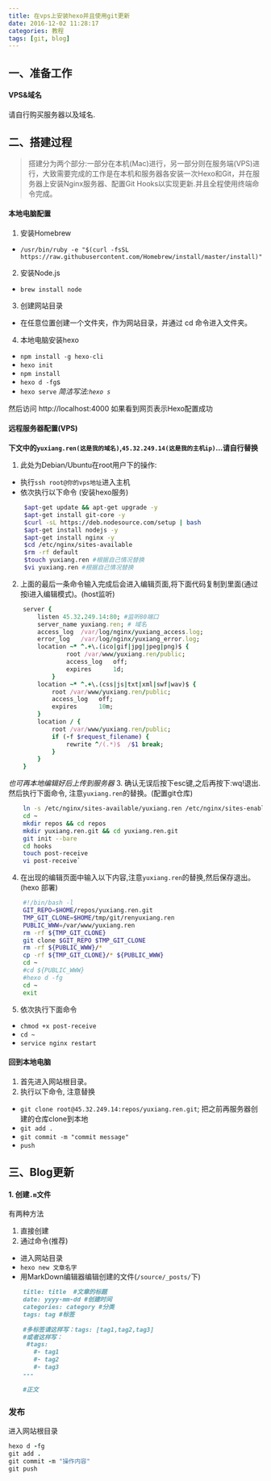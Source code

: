 ```yaml
---
title: 在vps上安装hexo并且使用git更新
date: 2016-12-02 11:28:17
categories: 教程
tags: [git, blog]
---
```



## 一、准备工作
#### VPS&域名
请自行购买服务器以及域名.

## 二、搭建过程
>搭建分为两个部分:一部分在本机(Mac)进行，另一部分则在服务端(VPS)进行，大致需要完成的工作是在本机和服务器各安装一次Hexo和Git，并在服务器上安装Nginx服务器、配置Git Hooks以实现更新.并且全程使用终端命令完成。

<!-- more -->

#### 本地电脑配置
1. 安装Homebrew
* `/usr/bin/ruby -e "$(curl -fsSL https://raw.githubusercontent.com/Homebrew/install/master/install)"`
2. 安装Node.js
* `brew install node`
3. 创建网站目录
* 在任意位置创建一个文件夹，作为网站目录，并通过 cd 命令进入文件夹。
4. 本地电脑安装hexo
* `npm install -g hexo-cli`
* `hexo init`
* `npm install`
* `hexo d -fg`s
* `hexo serve` *简洁写法:`hexo s`*

然后访问 http://localhost:4000 如果看到网页表示Hexo配置成功

#### 远程服务器配置(VPS)
**下文中的`yuxiang.ren(这是我的域名)`,`45.32.249.14(这是我的主机ip)`...请自行替换**

1. 此处为Debian/Ubuntu在root用户下的操作:
*  执行`ssh root@你的vps地址`进入主机
* 依次执行以下命令 (安装hexo服务)
    ​          
    ```bash
     $apt-get update && apt-get upgrade -y
     $apt-get install git-core -y
     $curl -sL https://deb.nodesource.com/setup | bash
     $apt-get install nodejs -y
     $apt-get install nginx -y
     $cd /etc/nginx/sites-available
     $rm -rf default
     $touch yuxiang.ren #根据自己情况替换
     $vi yuxiang.ren #根据自己情况替换
    ```
2. 上面的最后一条命令输入完成后会进入编辑页面,将下面代码复制到里面(通过按i进入编辑模式)。(host监听)
```ruby
    server {
        listen 45.32.249.14:80; #监听80端口
        server_name yuxiang.ren; # 域名
        access_log  /var/log/nginx/yuxiang_access.log;
        error_log   /var/log/nginx/yuxiang_error.log;
        location ~* ^.+\.(ico|gif|jpg|jpeg|png)$ {
                root /var/www/yuxiang.ren/public;
                access_log   off;
                expires      1d;
            }
        location ~* ^.+\.(css|js|txt|xml|swf|wav)$ {
            root /var/www/yuxiang.ren/public;
            access_log   off;
            expires      10m;
        }
        location / {
            root /var/www/yuxiang.ren/public;
            if (-f $request_filename) {
                rewrite ^/(.*)$  /$1 break;
            }
        }
    }
```
 *也可再本地编辑好后上传到服务器*
3. 确认无误后按下esc键,之后再按下:wq!退出. 然后执行下面命令, 注意`yuxiang.ren`的替换。(配置git仓库)
```bash
    ln -s /etc/nginx/sites-available/yuxiang.ren /etc/nginx/sites-enabled/`
    cd ~
    mkdir repos && cd repos
    mkdir yuxiang.ren.git && cd yuxiang.ren.git
    git init --bare
    cd hooks
    touch post-receive
    vi post-receive`
```
4. 在出现的编辑页面中输入以下内容,注意`yuxiang.ren`的替换,然后保存退出。(hexo 部署)
``` bash
    #!/bin/bash -l
    GIT_REPO=$HOME/repos/yuxiang.ren.git
    TMP_GIT_CLONE=$HOME/tmp/git/renyuxiang.ren
    PUBLIC_WWW=/var/www/yuxiang.ren
    rm -rf ${TMP_GIT_CLONE}
    git clone $GIT_REPO $TMP_GIT_CLONE
    rm -rf ${PUBLIC_WWW}/*
    cp -rf ${TMP_GIT_CLONE}/* ${PUBLIC_WWW}
    cd ~
    #cd ${PUBLIC_WWW}
    #hexo d -fg
    cd ~
    exit
```
5. 依次执行下面命令
* `chmod +x post-receive`
* `cd ~`
* `service nginx restart`

#### 回到本地电脑
1. 首先进入网站根目录。
2. 执行以下命令, 注意替换
* `git clone root@45.32.249.14:repos/yuxiang.ren.git`; 把之前再服务器创建的仓库clone到本地
* `git add .`
* `git commit -m "commit message"`
* `push`

## 三、Blog更新
#### 1. 创建`.m`文件
有两种方法
1. 直接创建
2. 通过命令(推荐)
* 进入网站目录
* `hexo new 文章名字`
* 用MarkDown编辑器编辑创建的文件(`/source/_posts/`下)

```markdown
    title: title  #文章的标题
    date: yyyy-mm-dd #创建时间
    categories: category #分类
    tags: tag #标签
       
    #多标签请这样写：tags: [tag1,tag2,tag3]
    #或者这样写： 
     #tags: 
       #- tag1
       #- tag2 
       #- tag3 
    ---  
      
    #正文
```
### 发布
进入网站根目录
```ruby
hexo d -fg
git add .
git commit -m "操作内容"
git push
```